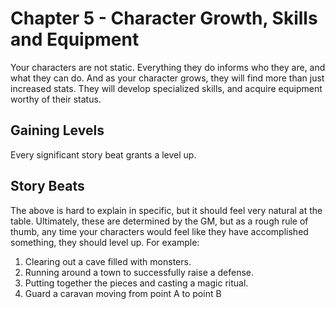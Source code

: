 # Chapter 5 - Character Growth, Skills and Equipment

Your characters are not static. Everything they do informs who they are, and what they can do. And as your character grows, they will find more than just increased stats. They will develop specialized skills, and acquire equipment worthy of their status.

## Gaining Levels

Every significant story beat grants a level up.

## Story Beats

The above is hard to explain in specific, but it should feel very natural at the table. Ultimately, these are determined by the GM, but as a rough rule of thumb, any time your characters would feel like they have accomplished something, they should level up. For example:

1. Clearing out a cave filled with monsters.
1. Running around a town to successfully raise a defense.
1. Putting together the pieces and casting a magic ritual.
1. Guard a caravan moving from point A to point B